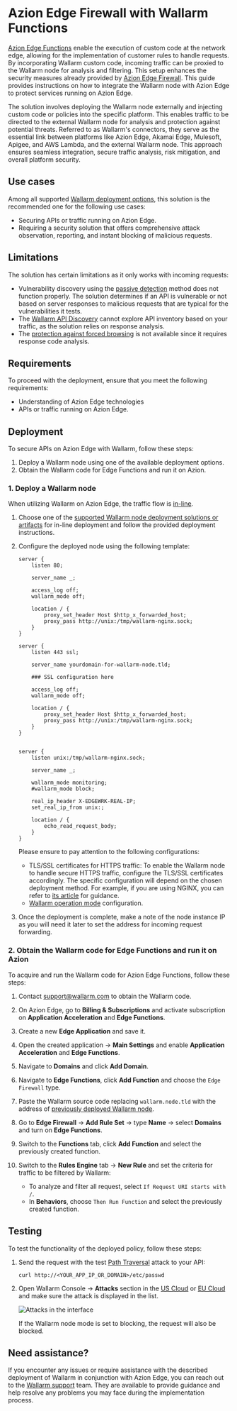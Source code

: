 [ptrav-attack-docs]:                ../../attacks-vulns-list.md#path-traversal
[attacks-in-ui-image]:              ../../images/admin-guides/test-attacks-quickstart-sqli-xss.png

# Azion Edge Firewall with Wallarm Functions

[Azion Edge Functions](https://www.azion.com/en/products/edge-functions/) enable the execution of custom code at the network edge, allowing for the implementation of customer rules to handle requests. By incorporating Wallarm custom code, incoming traffic can be proxied to the Wallarm node for analysis and filtering. This setup enhances the security measures already provided by [Azion Edge Firewall](https://www.azion.com/en/products/edge-firewall/). This guide provides instructions on how to integrate the Wallarm node with Azion Edge to protect services running on Azion Edge.

The solution involves deploying the Wallarm node externally and injecting custom code or policies into the specific platform. This enables traffic to be directed to the external Wallarm node for analysis and protection against potential threats. Referred to as Wallarm's connectors, they serve as the essential link between platforms like Azion Edge, Akamai Edge, Mulesoft, Apigee, and AWS Lambda, and the external Wallarm node. This approach ensures seamless integration, secure traffic analysis, risk mitigation, and overall platform security.

## Use cases

Among all supported [Wallarm deployment options](../supported-deployment-options.md), this solution is the recommended one for the following use cases:

* Securing APIs or traffic running on Azion Edge.
* Requiring a security solution that offers comprehensive attack observation, reporting, and instant blocking of malicious requests.

## Limitations

The solution has certain limitations as it only works with incoming requests:

* Vulnerability discovery using the [passive detection](../../about-wallarm/detecting-vulnerabilities.md#passive-detection) method does not function properly. The solution determines if an API is vulnerable or not based on server responses to malicious requests that are typical for the vulnerabilities it tests.
* The [Wallarm API Discovery](../../api-discovery/overview.md) cannot explore API inventory based on your traffic, as the solution relies on response analysis.
* The [protection against forced browsing](../../admin-en/configuration-guides/protecting-against-bruteforce.md) is not available since it requires response code analysis.

## Requirements

To proceed with the deployment, ensure that you meet the following requirements:

* Understanding of Azion Edge technologies
* APIs or traffic running on Azion Edge.

## Deployment

To secure APIs on Azion Edge with Wallarm, follow these steps:

1. Deploy a Wallarm node using one of the available deployment options.
1. Obtain the Wallarm code for Edge Functions and run it on Azion.

### 1. Deploy a Wallarm node

When utilizing Wallarm on Azion Edge, the traffic flow is [in-line](../inline/overview.md).

1. Choose one of the [supported Wallarm node deployment solutions or artifacts](../supported-deployment-options.md#in-line) for in-line deployment and follow the provided deployment instructions.
1. Configure the deployed node using the following template:

    ```
    server {
        listen 80;

        server_name _;

        access_log off;
        wallarm_mode off;

        location / {
            proxy_set_header Host $http_x_forwarded_host;
            proxy_pass http://unix:/tmp/wallarm-nginx.sock;
        }
    }

    server {
        listen 443 ssl;

        server_name yourdomain-for-wallarm-node.tld;

        ### SSL configuration here

        access_log off;
        wallarm_mode off;

        location / {
            proxy_set_header Host $http_x_forwarded_host;
            proxy_pass http://unix:/tmp/wallarm-nginx.sock;
        }
    }


    server {
        listen unix:/tmp/wallarm-nginx.sock;
        
        server_name _;
        
        wallarm_mode monitoring;
        #wallarm_mode block;

        real_ip_header X-EDGEWRK-REAL-IP;
        set_real_ip_from unix:;

        location / {
            echo_read_request_body;
        }
    }
    ```

    Please ensure to pay attention to the following configurations:

    * TLS/SSL certificates for HTTPS traffic: To enable the Wallarm node to handle secure HTTPS traffic, configure the TLS/SSL certificates accordingly. The specific configuration will depend on the chosen deployment method. For example, if you are using NGINX, you can refer to [its article](https://docs.nginx.com/nginx/admin-guide/security-controls/terminating-ssl-http/) for guidance.
    * [Wallarm operation mode](../../admin-en/configure-wallarm-mode.md) configuration.
1. Once the deployment is complete, make a note of the node instance IP as you will need it later to set the address for incoming request forwarding.

### 2. Obtain the Wallarm code for Edge Functions and run it on Azion

To acquire and run the Wallarm code for Azion Edge Functions, follow these steps:

1. Contact [support@wallarm.com](mailto:support@wallarm.com) to obtain the Wallarm code.
1. On Azion Edge, go to **Billing & Subscriptions** and activate subscription on **Application Acceleration** and **Edge Functions**.
1. Create a new **Edge Application** and save it.
1. Open the created application → **Main Settings** and enable **Application Acceleration** and **Edge Functions**.
1. Navigate to **Domains** and click **Add Domain**.
1. Navigate to **Edge Functions**, click **Add Function** and choose the `Edge Firewall` type.
1. Paste the Wallarm source code replacing `wallarm.node.tld` with the address of [previously deployed Wallarm node](#1-deploy-a-wallarm-node).
1. Go to **Edge Firewall** → **Add Rule Set** → type **Name** → select **Domains** and turn on **Edge Functions**.
1. Switch to the **Functions** tab, click **Add Function** and select the previously created function.
1. Switch to the **Rules Engine** tab → **New Rule** and set the criteria for traffic to be filtered by Wallarm:

    * To analyze and filter all request, select `If Request URI starts with /`.
    * In **Behaviors**, choose `Then Run Function` and select the previously created function.

## Testing

To test the functionality of the deployed policy, follow these steps:

1. Send the request with the test [Path Traversal][ptrav-attack-docs] attack to your API:

    ```
    curl http://<YOUR_APP_IP_OR_DOMAIN>/etc/passwd
    ```
1. Open Wallarm Console → **Attacks** section in the [US Cloud](https://us1.my.wallarm.com/search) or [EU Cloud](https://my.wallarm.com/search) and make sure the attack is displayed in the list.
    
    ![Attacks in the interface][attacks-in-ui-image]

    If the Wallarm node mode is set to blocking, the request will also be blocked.

## Need assistance?

If you encounter any issues or require assistance with the described deployment of Wallarm in conjunction with Azion Edge, you can reach out to the [Wallarm support](mailto:support@wallarm.com) team. They are available to provide guidance and help resolve any problems you may face during the implementation process.
